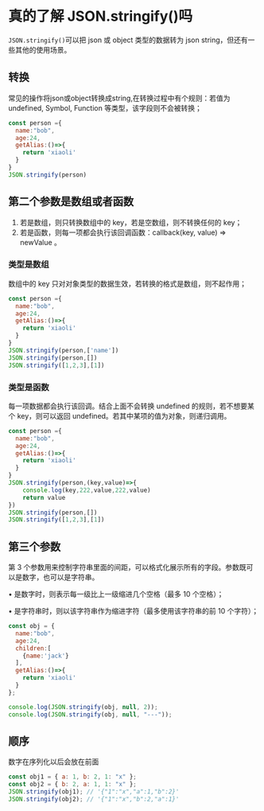 #  真的了解 JSON.stringify()吗
`JSON.stringify()`可以把 json 或 object 类型的数据转为 json string，但还有一些其他的使用场景。

## 转换
常见的操作将json或object转换成string,在转换过程中有个规则：若值为 undefined, Symbol, Function 等类型，该字段则不会被转换；
```javascript
const person ={
  name:"bob",
  age:24,
  getAlias:()=>{
    return 'xiaoli'
  }
}
JSON.stringify(person)
```

## 第二个参数是数组或者函数
1. 若是数组，则只转换数组中的 key，若是空数组，则不转换任何的 key；
2. 若是函数，则每一项都会执行该回调函数：callback(key, value) => newValue 。
### 类型是数组
数组中的 key 只对对象类型的数据生效，若转换的格式是数组，则不起作用；
```javascript
const person ={
  name:"bob",
  age:24,
  getAlias:()=>{
    return 'xiaoli'
  }
}
JSON.stringify(person,['name'])
JSON.stringify(person,[])
JSON.stringify([1,2,3],[1])
```

### 类型是函数

每一项数据都会执行该回调。结合上面不会转换 undefined 的规则，若不想要某个 key，则可以返回 undefined。若其中某项的值为对象，则递归调用。
```javascript
const person ={
  name:"bob",
  age:24,
  getAlias:()=>{
    return 'xiaoli'
  }
}
JSON.stringify(person,(key,value)=>{
    console.log(key,222,value,222,value)
    return value
})
JSON.stringify(person,[])
JSON.stringify([1,2,3],[1])
```

## 第三个参数
第 3 个参数用来控制字符串里面的间距，可以格式化展示所有的字段。参数既可以是数字，也可以是字符串。

• 是数字时，则表示每一级比上一级缩进几个空格（最多 10 个空格）； 

• 是字符串时，则以该字符串作为缩进字符（最多使用该字符串的前 10 个字符）；
```javascript
const obj = {
  name:"bob",
  age:24,
  children:[
    {name:'jack'}
  ],
  getAlias:()=>{
    return 'xiaoli'
  }
};

console.log(JSON.stringify(obj, null, 2));
console.log(JSON.stringify(obj, null, "---"));
```

## 顺序
数字在序列化以后会放在前面
```javascript
const obj1 = { a: 1, b: 2, 1: "x" };
const obj2 = { b: 2, a: 1, 1: "x" };
JSON.stringify(obj1); // '{"1":"x","a":1,"b":2}'
JSON.stringify(obj2); // '{"1":"x","b":2,"a":1}'
```
